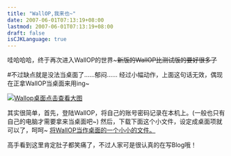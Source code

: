 ```yaml
---
title: "WallOP,我来也~"
date: 2007-06-01T07:13:19+08:00
lastmod: 2007-06-01T07:13:19+08:00
draft: false
isCJKLanguage: true
---
```


哇哈哈哈，终于再次进入WallOP的世界~~~新版的WallOP比测试版的要好很多了~~

#不过缺点就是没法当桌面了……郁闷……
经过小幅动作，上面这句话无效，偶现在正拿WallOP当桌面来用ing~

<a href='http://kouga.yo2.cn/wp-content/uploads/27/2716/2007/06/foodesktop3.JPG' title='Wallop桌面'><img src='http://kouga.yo2.cn/wp-content/uploads/27/2716/2007/06/foodesktop3.thumbnail.JPG' alt='Wallop桌面' />点击查看大图</a>

其实很简单，首先，登陆WallOP，将自己的账号密码记录在本机上。(一般也只有自己的电脑才需要拿来当桌面吧~)
然后，下载下面这个小文件，设定成桌面项就可以了，呵呵~
<a href='http://kouga.yo2.cn/wp-content/uploads/27/2716/2007/06/includewallop.htm' title='将WallOP当作桌面的一个小小的文件。'>将WallOP当作桌面的一个小小的文件。</a>

高手看到这里肯定肚子都笑痛了，不过人家可是很认真的在写Blog哦！